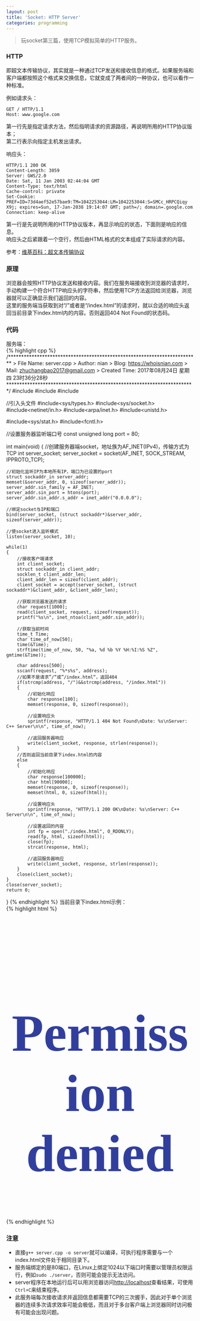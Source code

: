 ```yaml
---
layout: post
title: 'Socket: HTTP Server'
categories: programming
---
```


> 玩socket第三篇，使用TCP模拟简单的HTTP服务。

<!-- more -->

### HTTP
即超文本传输协议，其实就是一种通过TCP发送和接收信息的格式。如果服务端和客户端都按照这个格式来交换信息，它就变成了两者间的一种协议，也可以看作一种标准。  

例如请求头：  
```
GET / HTTP/1.1
Host: www.google.com
```
第一行先是指定请求方法，然后指明请求的资源路径，再说明所用的HTTP协议版本；  
第二行表示向指定主机发出请求。  

响应头：  
```
HTTP/1.1 200 OK
Content-Length: 3059
Server: GWS/2.0
Date: Sat, 11 Jan 2003 02:44:04 GMT
Content-Type: text/html
Cache-control: private
Set-Cookie: PREF=ID=73d4aef52e57bae9:TM=1042253044:LM=1042253044:S=SMCc_HRPCQiqy
X9j; expires=Sun, 17-Jan-2038 19:14:07 GMT; path=/; domain=.google.com
Connection: keep-alive
```
第一行是先说明所用的HTTP协议版本，再显示响应的状态，下面则是响应的信息。  
响应头之后紧跟着一个空行，然后由HTML格式的文本组成了实际请求的内容。  

参考：[维基百科：超文本传输协议](https://zh.wikipedia.org/wiki/%E8%B6%85%E6%96%87%E6%9C%AC%E4%BC%A0%E8%BE%93%E5%8D%8F%E8%AE%AE)

### 原理
浏览器会按照HTTP协议发送和接收内容。我们在服务端接收到浏览器的请求时，手动构建一个符合HTTP响应头的字符串，然后使用TCP方法返回给浏览器，浏览器就可以正确显示我们返回的内容。  
这里的服务端当获取到对“/”或者是“/index.html”的请求时，就以合适的响应头返回当前目录下index.html内的内容。否则返回404 Not Found的状态码。  

### 代码  
服务端：  
{% highlight cpp %}
/*************************************************************************
    > File Name: server.cpp
    > Author: nian
    > Blog: https://whoisnian.com
    > Mail: zhuchangbao2017@gmail.com
    > Created Time: 2017年08月24日 星期四 23时36分28秒
 ************************************************************************/
#include<cstdio>
#include<cstring>
#include<ctime>

//引入头文件
#include<sys/types.h> 
#include<sys/socket.h>
#include<netinet/in.h>
#include<arpa/inet.h>
#include<unistd.h>

#include<sys/stat.h>
#include<fcntl.h>

//设置服务器监听端口号
const unsigned long port = 80;

int main(void)
{
	//创建服务器端socket，地址族为AF_INET(IPv4)，传输方式为TCP
	int server_socket;
	server_socket = socket(AF_INET, SOCK_STREAM, IPPROTO_TCP);

	//初始化监听IP为本地所有IP，端口为已设置的port
	struct sockaddr_in server_addr;
	memset(&server_addr, 0, sizeof(server_addr));
	server_addr.sin_family = AF_INET;
	server_addr.sin_port = htons(port);
	server_addr.sin_addr.s_addr = inet_addr("0.0.0.0");
	
	//绑定socket与IP和端口
	bind(server_socket, (struct sockaddr*)&server_addr, sizeof(server_addr));

	//使socket进入监听模式
	listen(server_socket, 10);
	
	while(1)
	{
		//接收客户端请求
		int client_socket;
		struct sockaddr_in client_addr;
		socklen_t client_addr_len;
		client_addr_len = sizeof(client_addr);
		client_socket = accept(server_socket, (struct sockaddr*)&client_addr, &client_addr_len);

		//获取浏览器发送的请求
		char request[1000];
		read(client_socket, request, sizeof(request));
		printf("%s\n", inet_ntoa(client_addr.sin_addr));

		//获取当前时间
		time_t Time;
		char time_of_now[50];
		time(&Time);
		strftime(time_of_now, 50, "%a, %d %b %Y %H:%I:%S %Z", gmtime(&Time));
		
		char address[500];
		sscanf(request, "%*s%s", address);
		//如果不是请求”/“或”/index.html“，返回404
		if(strcmp(address, "/")&&strcmp(address, "/index.html"))
		{
			//初始化响应
			char response[100];
			memset(response, 0, sizeof(response));

			//设置响应头
			sprintf(response, "HTTP/1.1 404 Not Found\nDate: %s\nServer: C++ Server\n\n", time_of_now);

			//返回服务器响应
			write(client_socket, response, strlen(response));
		}
		//否则返回当前目录下index.html的内容
		else
		{
			//初始化响应
			char response[100000];
			char html[90000];
			memset(response, 0, sizeof(response));
			memset(html, 0, sizeof(html));

			//设置响应头
			sprintf(response, "HTTP/1.1 200 OK\nDate: %s\nServer: C++ Server\n\n", time_of_now);
		
			//设置返回的内容
			int fp = open("./index.html", O_RDONLY);
			read(fp, html, sizeof(html));
			close(fp);
			strcat(response, html);
		
			//返回服务器响应
			write(client_socket, response, strlen(response));
		}
		close(client_socket);
	}
	close(server_socket);
	return 0;
}
{% endhighlight %}
当前目录下index.html示例：  
{% highlight html %}
<html>
  <head>
	<title>
	  Permission denied
	</title>
  </head>

  <body>
	<br/><br/>
	<h1 style="font-family:verdana;font-size:10em;text-align:center;color:#303F9F">
	  Permission denied
	</h1>
  </body>
</html>
{% endhighlight %}

### 注意
* 直接`g++ server.cpp -o server`就可以编译，可执行程序需要与一个index.html文件处于相同目录下。  
* 服务端绑定的是80端口，在Linux上绑定1024以下端口时需要以管理员权限运行，例如`sudo ./server`，否则可能会提示无法访问。  
* server程序在本地运行后可以用浏览器访问[http://localhost](http://localhost)查看结果，可使用`Ctrl+C`来结束程序。  
* 此服务端每次接收请求并返回信息都需要TCP的三次握手，因此对于单个浏览器的连续多次请求效率可能会极低，而且对于多台客户端上浏览器同时访问极有可能会出现问题。  

